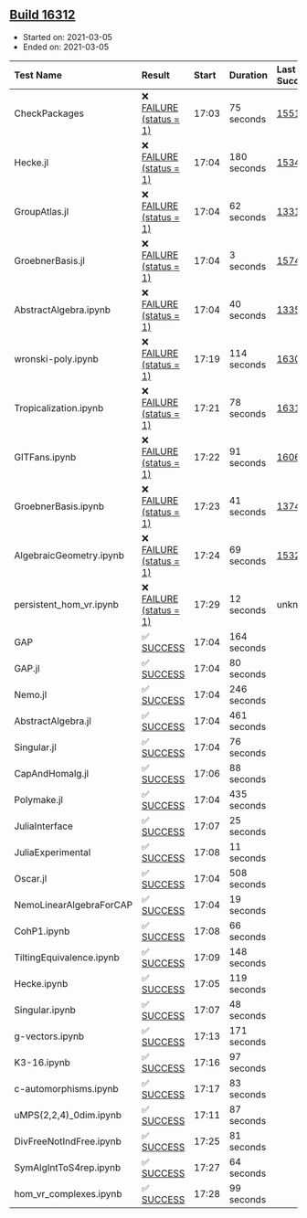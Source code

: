 ## [Build 16312](https://oscarci.mathematik.uni-kl.de/job/oscar/16312/)

* Started on: 2021-03-05
* Ended on: 2021-03-05

| Test Name    | Result | Start | Duration | Last Success | First Failure |
|:-------------|:-------|:------|:---------|:-------------|:--------------|
| CheckPackages | ❌ [FAILURE (status = 1)](https://oscarci.mathematik.uni-kl.de/job/oscar/16312/artifact/logs/build-16312/CheckPackages.log) | 17:03 | 75 seconds | [15514](https://oscarci.mathematik.uni-kl.de/job/oscar/15514/) | [15515](https://oscarci.mathematik.uni-kl.de/job/oscar/15515/) |
| Hecke.jl | ❌ [FAILURE (status = 1)](https://oscarci.mathematik.uni-kl.de/job/oscar/16312/artifact/logs/build-16312/Hecke.jl.log) | 17:04 | 180 seconds | [15344](https://oscarci.mathematik.uni-kl.de/job/oscar/15344/) | [15348](https://oscarci.mathematik.uni-kl.de/job/oscar/15348/) |
| GroupAtlas.jl | ❌ [FAILURE (status = 1)](https://oscarci.mathematik.uni-kl.de/job/oscar/16312/artifact/logs/build-16312/GroupAtlas.jl.log) | 17:04 | 62 seconds | [13311](https://oscarci.mathematik.uni-kl.de/job/oscar/13311/) | [13312](https://oscarci.mathematik.uni-kl.de/job/oscar/13312/) |
| GroebnerBasis.jl | ❌ [FAILURE (status = 1)](https://oscarci.mathematik.uni-kl.de/job/oscar/16312/artifact/logs/build-16312/GroebnerBasis.jl.log) | 17:04 | 3 seconds | [15745](https://oscarci.mathematik.uni-kl.de/job/oscar/15745/) | [15746](https://oscarci.mathematik.uni-kl.de/job/oscar/15746/) |
| AbstractAlgebra.ipynb | ❌ [FAILURE (status = 1)](https://oscarci.mathematik.uni-kl.de/job/oscar/16312/artifact/logs/build-16312/AbstractAlgebra.ipynb.log) | 17:04 | 40 seconds | [13355](https://oscarci.mathematik.uni-kl.de/job/oscar/13355/) | [13356](https://oscarci.mathematik.uni-kl.de/job/oscar/13356/) |
| wronski-poly.ipynb | ❌ [FAILURE (status = 1)](https://oscarci.mathematik.uni-kl.de/job/oscar/16312/artifact/logs/build-16312/wronski-poly.ipynb.log) | 17:19 | 114 seconds | [16308](https://oscarci.mathematik.uni-kl.de/job/oscar/16308/) | [16309](https://oscarci.mathematik.uni-kl.de/job/oscar/16309/) |
| Tropicalization.ipynb | ❌ [FAILURE (status = 1)](https://oscarci.mathematik.uni-kl.de/job/oscar/16312/artifact/logs/build-16312/Tropicalization.ipynb.log) | 17:21 | 78 seconds | [16311](https://oscarci.mathematik.uni-kl.de/job/oscar/16311/) | [16312](https://oscarci.mathematik.uni-kl.de/job/oscar/16312/) |
| GITFans.ipynb | ❌ [FAILURE (status = 1)](https://oscarci.mathematik.uni-kl.de/job/oscar/16312/artifact/logs/build-16312/GITFans.ipynb.log) | 17:22 | 91 seconds | [16068](https://oscarci.mathematik.uni-kl.de/job/oscar/16068/) | [16069](https://oscarci.mathematik.uni-kl.de/job/oscar/16069/) |
| GroebnerBasis.ipynb | ❌ [FAILURE (status = 1)](https://oscarci.mathematik.uni-kl.de/job/oscar/16312/artifact/logs/build-16312/GroebnerBasis.ipynb.log) | 17:23 | 41 seconds | [13748](https://oscarci.mathematik.uni-kl.de/job/oscar/13748/) | [13749](https://oscarci.mathematik.uni-kl.de/job/oscar/13749/) |
| AlgebraicGeometry.ipynb | ❌ [FAILURE (status = 1)](https://oscarci.mathematik.uni-kl.de/job/oscar/16312/artifact/logs/build-16312/AlgebraicGeometry.ipynb.log) | 17:24 | 69 seconds | [15322](https://oscarci.mathematik.uni-kl.de/job/oscar/15322/) | [15323](https://oscarci.mathematik.uni-kl.de/job/oscar/15323/) |
| persistent_hom_vr.ipynb | ❌ [FAILURE (status = 1)](https://oscarci.mathematik.uni-kl.de/job/oscar/16312/artifact/logs/build-16312/persistent_hom_vr.ipynb.log) | 17:29 | 12 seconds | unknown | unknown |
| GAP | ✅ [SUCCESS](https://oscarci.mathematik.uni-kl.de/job/oscar/16312/artifact/logs/build-16312/GAP.log) | 17:04 | 164 seconds |  |  |
| GAP.jl | ✅ [SUCCESS](https://oscarci.mathematik.uni-kl.de/job/oscar/16312/artifact/logs/build-16312/GAP.jl.log) | 17:04 | 80 seconds |  |  |
| Nemo.jl | ✅ [SUCCESS](https://oscarci.mathematik.uni-kl.de/job/oscar/16312/artifact/logs/build-16312/Nemo.jl.log) | 17:04 | 246 seconds |  |  |
| AbstractAlgebra.jl | ✅ [SUCCESS](https://oscarci.mathematik.uni-kl.de/job/oscar/16312/artifact/logs/build-16312/AbstractAlgebra.jl.log) | 17:04 | 461 seconds |  |  |
| Singular.jl | ✅ [SUCCESS](https://oscarci.mathematik.uni-kl.de/job/oscar/16312/artifact/logs/build-16312/Singular.jl.log) | 17:04 | 76 seconds |  |  |
| CapAndHomalg.jl | ✅ [SUCCESS](https://oscarci.mathematik.uni-kl.de/job/oscar/16312/artifact/logs/build-16312/CapAndHomalg.jl.log) | 17:06 | 88 seconds |  |  |
| Polymake.jl | ✅ [SUCCESS](https://oscarci.mathematik.uni-kl.de/job/oscar/16312/artifact/logs/build-16312/Polymake.jl.log) | 17:04 | 435 seconds |  |  |
| JuliaInterface | ✅ [SUCCESS](https://oscarci.mathematik.uni-kl.de/job/oscar/16312/artifact/logs/build-16312/JuliaInterface.log) | 17:07 | 25 seconds |  |  |
| JuliaExperimental | ✅ [SUCCESS](https://oscarci.mathematik.uni-kl.de/job/oscar/16312/artifact/logs/build-16312/JuliaExperimental.log) | 17:08 | 11 seconds |  |  |
| Oscar.jl | ✅ [SUCCESS](https://oscarci.mathematik.uni-kl.de/job/oscar/16312/artifact/logs/build-16312/Oscar.jl.log) | 17:04 | 508 seconds |  |  |
| NemoLinearAlgebraForCAP | ✅ [SUCCESS](https://oscarci.mathematik.uni-kl.de/job/oscar/16312/artifact/logs/build-16312/NemoLinearAlgebraForCAP.log) | 17:04 | 19 seconds |  |  |
| CohP1.ipynb | ✅ [SUCCESS](https://oscarci.mathematik.uni-kl.de/job/oscar/16312/artifact/logs/build-16312/CohP1.ipynb.log) | 17:08 | 66 seconds |  |  |
| TiltingEquivalence.ipynb | ✅ [SUCCESS](https://oscarci.mathematik.uni-kl.de/job/oscar/16312/artifact/logs/build-16312/TiltingEquivalence.ipynb.log) | 17:09 | 148 seconds |  |  |
| Hecke.ipynb | ✅ [SUCCESS](https://oscarci.mathematik.uni-kl.de/job/oscar/16312/artifact/logs/build-16312/Hecke.ipynb.log) | 17:05 | 119 seconds |  |  |
| Singular.ipynb | ✅ [SUCCESS](https://oscarci.mathematik.uni-kl.de/job/oscar/16312/artifact/logs/build-16312/Singular.ipynb.log) | 17:07 | 48 seconds |  |  |
| g-vectors.ipynb | ✅ [SUCCESS](https://oscarci.mathematik.uni-kl.de/job/oscar/16312/artifact/logs/build-16312/g-vectors.ipynb.log) | 17:13 | 171 seconds |  |  |
| K3-16.ipynb | ✅ [SUCCESS](https://oscarci.mathematik.uni-kl.de/job/oscar/16312/artifact/logs/build-16312/K3-16.ipynb.log) | 17:16 | 97 seconds |  |  |
| c-automorphisms.ipynb | ✅ [SUCCESS](https://oscarci.mathematik.uni-kl.de/job/oscar/16312/artifact/logs/build-16312/c-automorphisms.ipynb.log) | 17:17 | 83 seconds |  |  |
| uMPS(2,2,4)_0dim.ipynb | ✅ [SUCCESS](https://oscarci.mathematik.uni-kl.de/job/oscar/16312/artifact/logs/build-16312/uMPS-2-2-4-_0dim.ipynb.log) | 17:11 | 87 seconds |  |  |
| DivFreeNotIndFree.ipynb | ✅ [SUCCESS](https://oscarci.mathematik.uni-kl.de/job/oscar/16312/artifact/logs/build-16312/DivFreeNotIndFree.ipynb.log) | 17:25 | 81 seconds |  |  |
| SymAlgIntToS4rep.ipynb | ✅ [SUCCESS](https://oscarci.mathematik.uni-kl.de/job/oscar/16312/artifact/logs/build-16312/SymAlgIntToS4rep.ipynb.log) | 17:27 | 64 seconds |  |  |
| hom_vr_complexes.ipynb | ✅ [SUCCESS](https://oscarci.mathematik.uni-kl.de/job/oscar/16312/artifact/logs/build-16312/hom_vr_complexes.ipynb.log) | 17:28 | 99 seconds |  |  |
